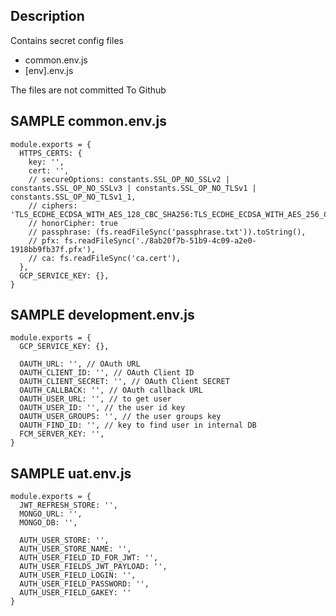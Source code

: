 ## Description

Contains secret config files
- common.env.js
- [env].env.js

The files are not committed To Github

## SAMPLE common.env.js

```
module.exports = {
  HTTPS_CERTS: {
    key: '',
    cert: '',
    // secureOptions: constants.SSL_OP_NO_SSLv2 | constants.SSL_OP_NO_SSLv3 | constants.SSL_OP_NO_TLSv1 | constants.SSL_OP_NO_TLSv1_1,
    // ciphers: 'TLS_ECDHE_ECDSA_WITH_AES_128_CBC_SHA256:TLS_ECDHE_ECDSA_WITH_AES_256_CBC_SHA384',
    // honorCipher: true
    // passphrase: (fs.readFileSync('passphrase.txt')).toString(),
    // pfx: fs.readFileSync('./8ab20f7b-51b9-4c09-a2e0-1918bb9fb37f.pfx'),
    // ca: fs.readFileSync('ca.cert'),
  },
  GCP_SERVICE_KEY: {},
}

```

## SAMPLE development.env.js

```
module.exports = {
  GCP_SERVICE_KEY: {},

  OAUTH_URL: '', // OAuth URL
  OAUTH_CLIENT_ID: '', // OAuth Client ID
  OAUTH_CLIENT_SECRET: '', // OAuth Client SECRET
  OAUTH_CALLBACK: '', // OAuth callback URL
  OAUTH_USER_URL: '', // to get user
  OAUTH_USER_ID: '', // the user id key
  OAUTH_USER_GROUPS: '', // the user groups key
  OAUTH_FIND_ID: '', // key to find user in internal DB
  FCM_SERVER_KEY: '',
}

```

## SAMPLE uat.env.js

```
module.exports = {
  JWT_REFRESH_STORE: '',
  MONGO_URL: '',
  MONGO_DB: '',

  AUTH_USER_STORE: '',
  AUTH_USER_STORE_NAME: '',
  AUTH_USER_FIELD_ID_FOR_JWT: '',
  AUTH_USER_FIELDS_JWT_PAYLOAD: '',
  AUTH_USER_FIELD_LOGIN: '',
  AUTH_USER_FIELD_PASSWORD: '', 
  AUTH_USER_FIELD_GAKEY: ''
}

```
